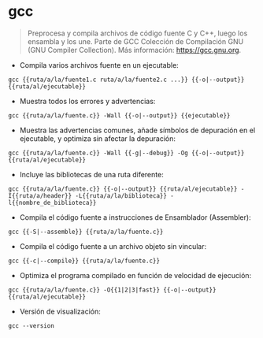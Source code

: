 # gcc

> Preprocesa y compila archivos de código fuente C y C++, luego los ensambla y los une.
> Parte de GCC Colección de Compilación GNU (GNU Compiler Collection).
> Más información: <https://gcc.gnu.org>.

- Compila varios archivos fuente en un ejecutable:

`gcc {{ruta/a/la/fuente1.c ruta/a/la/fuente2.c ...}} {{-o|--output}} {{ruta/al/ejecutable}}`

- Muestra todos los errores y advertencias:

`gcc {{ruta/a/la/fuente.c}} -Wall {{-o|--output}} {{ejecutable}}`

- Muestra las advertencias comunes, añade símbolos de depuración en el ejecutable, y optimiza sin afectar la depuración:

`gcc {{ruta/a/la/fuente.c}} -Wall {{-g|--debug}} -Og {{-o|--output}} {{ruta/al/ejecutable}}`

- Incluye las bibliotecas de una ruta diferente:

`gcc {{ruta/a/la/fuente.c}} {{-o|--output}} {{ruta/al/ejecutable}} -I{{ruta/a/header}} -L{{ruta/a/la/biblioteca}} -l{{nombre_de_biblioteca}}`

- Compila el código fuente a instrucciones de Ensamblador (Assembler):

`gcc {{-S|--assemble}} {{ruta/a/la/fuente.c}}`

- Compila el código fuente a un archivo objeto sin vincular:

`gcc {{-c|--compile}} {{ruta/a/la/fuente.c}}`

- Optimiza el programa compilado en función de velocidad de ejecución:

`gcc {{ruta/a/la/fuente.c}} -O{{1|2|3|fast}} {{-o|--output}} {{ruta/al/ejecutable}}`

- Versión de visualización:

`gcc --version`
